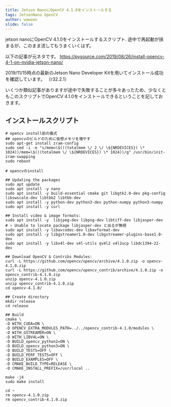 ```yaml
---
title: Jetson NanoにOpenCV 4.1.0をインストールする
tags: JetsonNano OpenCV
author: wawoon
slide: false
---
```

jetson nanoにOpenCV 4.1.0をインストールするスクリプト.
途中で再起動が挟まるが、このまま流してもうまくいくはず。

以下の記事が元ネタです。
https://pysource.com/2019/08/26/install-opencv-4-1-on-nvidia-jetson-nano/

2019/11/15時点の最新のJetson Nano Developer Kitを用いてインストール成功を確認しています。
（r32.2.1）

いくつか類似記事がありますが途中で失敗することが多々あったため、少なくともこのスクリプトでOpenCV 4.1.0をインストールできるということを記しておきます。

## インストールスクリプト

```
# opencv install前の儀式
## opencvのビルドのために仮想メモリを増やす
sudo apt-get install zram-config
sudo sed -i -e "s/mem=\$(((totalmem \/ 2 \/ \${NRDEVICES}) \* 1024))/mem=\$(((totalmem \/ \${NRDEVICES}) \* 1024))/g" /usr/bin/init-zram-swapping
sudo reboot

# opencvのinstall

## Updating the packages
sudo apt update
sudo apt install -y nano
sudo apt install -y build-essential cmake git libgtk2.0-dev pkg-config  libswscale-dev libtbb2 libtbb-dev
sudo apt install -y python-dev python3-dev python-numpy python3-numpy
sudo apt install -y curl

## Install video & image formats:
sudo apt install -y  libjpeg-dev libpng-dev libtiff-dev libjasper-dev 
# ↑ Unable to locate package libjasper-dev と出るが無視
sudo apt install -y libavcodec-dev libavformat-dev
sudo apt install -y libgstreamer1.0-dev libgstreamer-plugins-base1.0-dev
sudo apt install -y libv4l-dev v4l-utils qv4l2 v4l2ucp libdc1394-22-dev

## Download OpenCV & Contribs Modules:
curl -L https://github.com/opencv/opencv/archive/4.1.0.zip -o opencv-4.1.0.zip
curl -L https://github.com/opencv/opencv_contrib/archive/4.1.0.zip -o opencv_contrib-4.1.0.zip
unzip opencv-4.1.0.zip
unzip opencv_contrib-4.1.0.zip 
cd opencv-4.1.0/

## Create directory
mkdir release
cd release

## Build
cmake \
-D WITH_CUDA=ON \
-D OPENCV_EXTRA_MODULES_PATH=../../opencv_contrib-4.1.0/modules \
-D WITH_GSTREAMER=ON \
-D WITH_LIBV4L=ON \
-D BUILD_opencv_python2=ON \
-D BUILD_opencv_python3=ON \
-D BUILD_TESTS=OFF \
-D BUILD_PERF_TESTS=OFF \
-D BUILD_EXAMPLES=OFF \
-D CMAKE_BUILD_TYPE=RELEASE \
-D CMAKE_INSTALL_PREFIX=/usr/local ..

make -j4
sudo make install

cd ~
rm opencv-4.1.0.zip 
rm opencv_contrib-4.1.0.zip 
```

